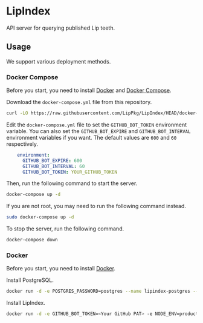 # LipIndex

API server for querying published Lip teeth.

## Usage

We support various deployment methods.

### Docker Compose

Before you start, you need to install [Docker](https://docs.docker.com/install/) and [Docker Compose](https://docs.docker.com/compose/install/).

Download the `docker-compose.yml` file from this repository.

```bash
curl -LO https://raw.githubusercontent.com/LipPkg/LipIndex/HEAD/docker-compose.yml
```

Edit the `docker-compose.yml` file to set the `GITHUB_BOT_TOKEN` environment variable. You can also set the `GITHUB_BOT_EXPIRE` and `GITHUB_BOT_INTERVAL` environment variables if you want. The default values are `600` and `60` respectively.

```yaml
    environment:
      GITHUB_BOT_EXPIRE: 600
      GITHUB_BOT_INTERVAL: 60
      GITHUB_BOT_TOKEN: YOUR_GITHUB_TOKEN
```

Then, run the following command to start the server.

```bash
docker-compose up -d
```

If you are not root, you may need to run the following command instead.

```bash
sudo docker-compose up -d
```

To stop the server, run the following command.

```bash
docker-compose down
```

### Docker

Before you start, you need to install [Docker](https://docs.docker.com/install/).

Install PostgreSQL.

```bash
docker run -d -e POSTGRES_PASSWORD=postgres --name lipindex-postgres --restart=always postgres
```

Install LipIndex.

```bash
docker run -d -e GITHUB_BOT_TOKEN=<Your GitHub PAT> -e NODE_ENV=production --link lipindex-postgres:postgres -p 127.0.0.1:11400:11400 futrime/lipindex
```
